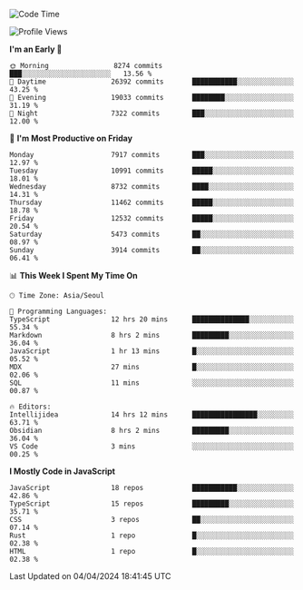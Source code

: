 <!--START_SECTION:waka-->
![Code Time](http://img.shields.io/badge/Code%20Time-5%2C860%20hrs%207%20mins-blue)

![Profile Views](http://img.shields.io/badge/Profile%20Views-0-blue)

**I'm an Early 🐤** 

```text
🌞 Morning                8274 commits        ███░░░░░░░░░░░░░░░░░░░░░░   13.56 % 
🌆 Daytime                26392 commits       ███████████░░░░░░░░░░░░░░   43.25 % 
🌃 Evening                19033 commits       ████████░░░░░░░░░░░░░░░░░   31.19 % 
🌙 Night                  7322 commits        ███░░░░░░░░░░░░░░░░░░░░░░   12.00 % 
```
📅 **I'm Most Productive on Friday** 

```text
Monday                   7917 commits        ███░░░░░░░░░░░░░░░░░░░░░░   12.97 % 
Tuesday                  10991 commits       █████░░░░░░░░░░░░░░░░░░░░   18.01 % 
Wednesday                8732 commits        ████░░░░░░░░░░░░░░░░░░░░░   14.31 % 
Thursday                 11462 commits       █████░░░░░░░░░░░░░░░░░░░░   18.78 % 
Friday                   12532 commits       █████░░░░░░░░░░░░░░░░░░░░   20.54 % 
Saturday                 5473 commits        ██░░░░░░░░░░░░░░░░░░░░░░░   08.97 % 
Sunday                   3914 commits        ██░░░░░░░░░░░░░░░░░░░░░░░   06.41 % 
```


📊 **This Week I Spent My Time On** 

```text
🕑︎ Time Zone: Asia/Seoul

💬 Programming Languages: 
TypeScript               12 hrs 20 mins      ██████████████░░░░░░░░░░░   55.34 % 
Markdown                 8 hrs 2 mins        █████████░░░░░░░░░░░░░░░░   36.04 % 
JavaScript               1 hr 13 mins        █░░░░░░░░░░░░░░░░░░░░░░░░   05.52 % 
MDX                      27 mins             █░░░░░░░░░░░░░░░░░░░░░░░░   02.06 % 
SQL                      11 mins             ░░░░░░░░░░░░░░░░░░░░░░░░░   00.87 % 

🔥 Editors: 
Intellijidea             14 hrs 12 mins      ████████████████░░░░░░░░░   63.71 % 
Obsidian                 8 hrs 2 mins        █████████░░░░░░░░░░░░░░░░   36.04 % 
VS Code                  3 mins              ░░░░░░░░░░░░░░░░░░░░░░░░░   00.25 % 
```

**I Mostly Code in JavaScript** 

```text
JavaScript               18 repos            ███████████░░░░░░░░░░░░░░   42.86 % 
TypeScript               15 repos            █████████░░░░░░░░░░░░░░░░   35.71 % 
CSS                      3 repos             ██░░░░░░░░░░░░░░░░░░░░░░░   07.14 % 
Rust                     1 repo              █░░░░░░░░░░░░░░░░░░░░░░░░   02.38 % 
HTML                     1 repo              █░░░░░░░░░░░░░░░░░░░░░░░░   02.38 % 
```




 Last Updated on 04/04/2024 18:41:45 UTC
<!--END_SECTION:waka-->
